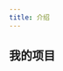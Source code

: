 ```yaml
---
title: 介绍
---
```


## 我的项目

<VPCard
  title="数学模型"
  desc="$E = mc^2$"
  link="/math/"
/>

<Card
title="积分公式"
desc="$$\int_0^1 x^2 dx = \frac{1}{3}$$"
/>
